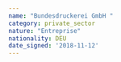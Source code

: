 ```yaml
---
name: "Bundesdruckerei GmbH "
category: private_sector
nature: "Entreprise"
nationality: DEU
date_signed: '2018-11-12'
---
```

    